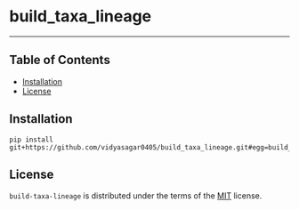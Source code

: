 # build_taxa_lineage

-----

## Table of Contents

- [Installation](#installation)
- [License](#license)

## Installation

```console
pip install git+https://github.com/vidyasagar0405/build_taxa_lineage.git#egg=build_taxa_lineage
```

## License

`build-taxa-lineage` is distributed under the terms of the [MIT](https://spdx.org/licenses/MIT.html) license.
